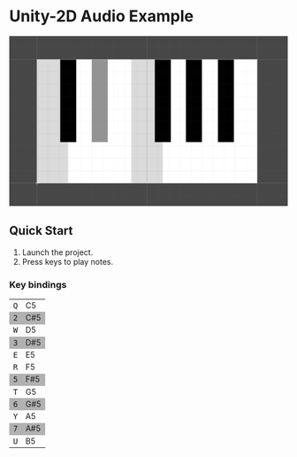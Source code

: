 # Unity-2D Audio Example

<img src="https://github.com/abvalatouski/unity2d-audio-example/blob/master/screenshot.png?raw=true"
     alt=""/>

## Quick Start

1. Launch the project.
2. Press keys to play notes.

### Key bindings

<table>
  <tr><td><kbd>Q</kbd></td><td>C5</td></tr>
  <tr style="background: rgba(0, 0, 0, 0.3) !important;"><td><kbd>2</kbd></td><td>C#5</td></tr>
  <tr><td><kbd>W</kbd></td><td>D5</td></tr>
  <tr style="background: rgba(0, 0, 0, 0.3) !important;"><td><kbd>3</kbd></td><td>D#5</td></tr>
  <tr><td><kbd>E</kbd></td><td>E5</td></tr>
  <tr><td><kbd>R</kbd></td><td>F5</td></tr>
  <tr style="background: rgba(0, 0, 0, 0.3) !important;"><td><kbd>5</kbd></td><td>F#5</td></tr>
  <tr><td><kbd>T</kbd></td><td>G5</td></tr>
  <tr style="background: rgba(0, 0, 0, 0.3) !important;"><td><kbd>6</kbd></td><td>G#5</td></tr>
  <tr><td><kbd>Y</kbd></td><td>A5</td></tr>
  <tr style="background: rgba(0, 0, 0, 0.3) !important;"><td><kbd>7</kbd></td><td>A#5</td></tr>
  <tr><td><kbd>U</kbd></td><td>B5</td></tr>
</table>
